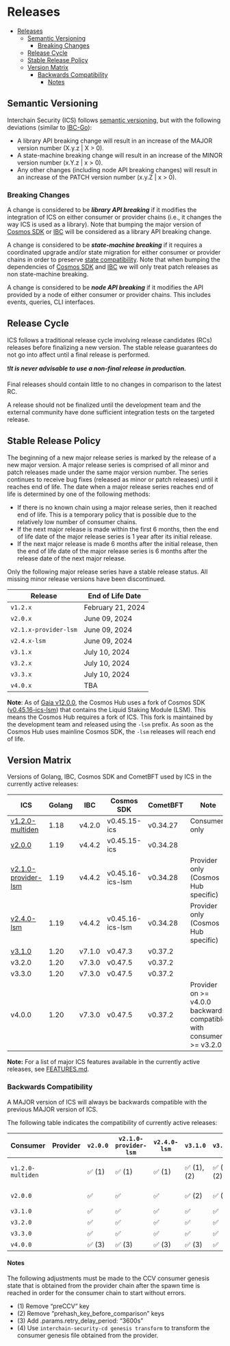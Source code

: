 # Releases

- [Releases](#releases)
  - [Semantic Versioning](#semantic-versioning)
    - [Breaking Changes](#breaking-changes)
  - [Release Cycle](#release-cycle)
  - [Stable Release Policy](#stable-release-policy)
  - [Version Matrix](#version-matrix)
    - [Backwards Compatibility](#backwards-compatibility)
      - [Notes](#notes)

## Semantic Versioning 

Interchain Security (ICS) follows [semantic versioning](https://semver.org), but with the following deviations (similar to [IBC-Go](https://github.com/cosmos/ibc-go/blob/main/RELEASES.md)):

- A library API breaking change will result in an increase of the MAJOR version number (X.y.z | X > 0). 
- A state-machine breaking change will result in an increase of the MINOR version number (x.Y.z | x > 0).
- Any other changes (including node API breaking changes) will result in an increase of the PATCH version number (x.y.Z | x > 0).

### Breaking Changes

A change is considered to be ***library API breaking*** if it modifies the integration of ICS on either consumer or provider chains (i.e., it changes the way ICS is used as a library). 
Note that bumping the major version of [Cosmos SDK](https://github.com/cosmos/cosmos-sdk) or [IBC](https://github.com/cosmos/ibc-go) will be considered as a library API breaking change.

A change is considered to be ***state-machine breaking*** if it requires a coordinated upgrade and/or state migration for either consumer or provider chains in order to preserve [state compatibility](./STATE-COMPATIBILITY.md). 
Note that when bumping the dependencies of [Cosmos SDK](https://github.com/cosmos/cosmos-sdk) and [IBC](https://github.com/cosmos/ibc-go) we will only treat patch releases as non state-machine breaking.

A change is considered to be ***node API breaking*** if it modifies the API provided by a node of either consumer or provider chains. 
This includes events, queries, CLI interfaces. 

## Release Cycle

ICS follows a traditional release cycle involving release candidates (RCs) releases before finalizing a new version. 
The stable release guarantees do not go into affect until a final release is performed.

❗***It is never advisable to use a non-final release in production.***

Final releases should contain little to no changes in comparison to the latest RC. 

A release should not be finalized until the development team and the external community have done sufficient integration tests on the targeted release.

## Stable Release Policy

The beginning of a new major release series is marked by the release of a new major version. 
A major release series is comprised of all minor and patch releases made under the same major version number. 
The series continues to receive bug fixes (released as minor or patch releases) until it reaches end of life. 
The date when a major release series reaches end of life is determined by one of the following methods:

- If there is no known chain using a major release series, then it reached end of life. 
  This is a temporary policy that is possible due to the relatively low number of consumer chains.
- If the next major release is made within the first 6 months, then the end of 
  life date of the major release series is 1 year after its initial release.
- If the next major release is made 6 months after the initial release, then the 
  end of life date of the major release series is 6 months after the release date 
  of the next major release.

Only the following major release series have a stable release status. 
All missing minor release versions have been discontinued.

| Release | End of Life Date |
|---------|------------------|
| `v1.2.x` | February 21, 2024 |
| `v2.0.x` | June 09, 2024 |
| `v2.1.x-provider-lsm` | June 09, 2024 |
| `v2.4.x-lsm` | June 09, 2024 |
| `v3.1.x` | July 10, 2024 |
| `v3.2.x` | July 10, 2024 |
| `v3.3.x` | July 10, 2024 |
| `v4.0.x` | TBA |

**Note**: As of [Gaia v12.0.0](https://github.com/cosmos/gaia/releases/tag/v12.0.0), 
the Cosmos Hub uses a fork of Cosmos SDK ([v0.45.16-ics-lsm](https://github.com/cosmos/cosmos-sdk/releases/tag/v0.45.16-ics-lsm)) 
that contains the Liquid Staking Module (LSM). 
This means the Cosmos Hub requires a fork of ICS. 
This fork is maintained by the development team and released using the `-lsm` prefix. 
As soon as the Cosmos Hub uses mainline Cosmos SDK, the `-lsm` releases will reach end of life. 

## Version Matrix

Versions of Golang, IBC, Cosmos SDK and CometBFT used by ICS in the currently active releases:

| ICS | Golang | IBC | Cosmos SDK | CometBFT | Note |
|-----|--------|-----|------------|----------|------|
| [v1.2.0-multiden](https://github.com/cosmos/interchain-security/releases/tag/v1.2.0-multiden) | 1.18 | v4.2.0 | v0.45.15-ics | v0.34.27 | Consumer only |
| [v2.0.0](https://github.com/cosmos/interchain-security/releases/tag/v2.0.0) | 1.19 | v4.4.2 | v0.45.15-ics | v0.34.28 | 
| [v2.1.0-provider-lsm](https://github.com/cosmos/interchain-security/releases/tag/v2.1.0-provider-lsm) | 1.19 | v4.4.2 | v0.45.16-ics-lsm | v0.34.28 | Provider only (Cosmos Hub specific) |
| [v2.4.0-lsm](https://github.com/cosmos/interchain-security/releases/tag/v2.4.0-lsm) | 1.19 | v4.4.2 | v0.45.16-ics-lsm | v0.34.28 | Provider only (Cosmos Hub specific) |
| [v3.1.0](https://github.com/cosmos/interchain-security/releases/tag/v3.1.0) | 1.20 | v7.1.0 | v0.47.3 | v0.37.2 |
| v3.2.0 | 1.20 | v7.3.0 | v0.47.5 | v0.37.2 |
| v3.3.0 | 1.20 | v7.3.0 | v0.47.5 | v0.37.2 |
| v4.0.0 | 1.20 | v7.3.0 | v0.47.5 | v0.37.2 | Provider on >= v4.0.0 backwards compatible with consumers >= v3.2.0 |

**Note:** For a list of major ICS features available in the currently active releases, see [FEATURES.md](./FEATURES.md).

### Backwards Compatibility

A MAJOR version of ICS will always be backwards compatible with the previous MAJOR version of ICS. 

The following table indicates the compatibility of currently active releases:

| Consumer | Provider | `v2.0.0` | `v2.1.0-provider-lsm` | `v2.4.0-lsm` | `v3.1.0` | `v3.2.0` | `v3.3.0` | `v4.0.0` | 
|----------|----------|----------|-----------------------|--------------|----------|----------|----------|----------|
| `v1.2.0-multiden` || ✅ (1) | ✅ (1) | ✅ (1) | ✅ (1),(2) | ✅ (1),(2) | ✅ (1),(2),(4) | ❌ |
| `v2.0.0` || ✅ | ✅ | ✅ | ✅ (2) | ✅ (2) | ✅ (2),(4) | ❌ |
| `v3.1.0` || ✅ | ✅ | ✅ | ✅ | ✅ | ✅ (4) | ❌ |
| `v3.2.0` || ✅ | ✅ | ✅ | ✅ | ✅ | ✅ (4) | ✅ |
| `v3.3.0` || ✅ | ✅ | ✅ | ✅ | ✅ | ✅ | ✅ |
| `v4.0.0` || ✅ (3) | ✅ (3) | ✅ (3) | ✅ (3) | ✅ | ✅ | ✅ |

#### Notes

The following adjustments must be made to the CCV consumer genesis state that is obtained from the provider chain after the spawn time is reached in order for the consumer chain to start without errors. 

- (1) Remove “preCCV” key
- (2) Remove “prehash_key_before_comparison” keys
- (3) Add .params.retry_delay_period: “3600s”
- (4) Use `interchain-security-cd genesis transform` to transform the consumer genesis file obtained from the provider.